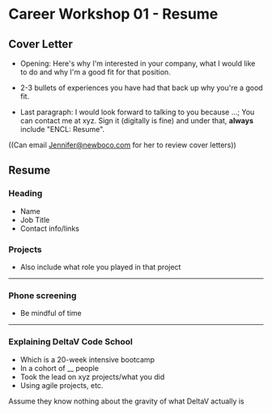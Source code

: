 # Career Workshop 01 - Resume

## Cover Letter

* Opening: Here's why I'm interested in your company, what I would like to do and why I'm a good fit for that position.

* 2-3 bullets of experiences you have had that back up why you're a good fit.

* Last paragraph: I would look forward to talking to you because ...; You can contact me at xyz. Sign it (digitally is fine) and under that, **always** include "ENCL: Resume".

((Can email Jennifer@newboco.com for her to review cover letters))

## Resume

### Heading

* Name
* Job Title
* Contact info/links

### Projects

* Also include what role you played in that project

_____

### Phone screening

* Be mindful of time

_____

### Explaining DeltaV Code School

* Which is a 20-week intensive bootcamp
* In a cohort of __ people
* Took the lead on xyz projects/what you did
* Using agile projects, etc.

Assume they know nothing about the gravity of what DeltaV actually is
